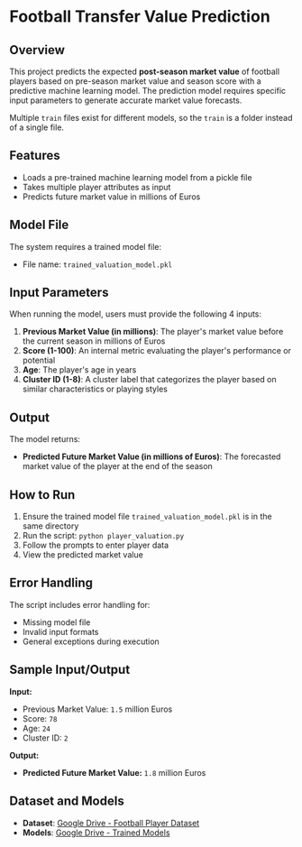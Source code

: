 # Football Transfer Value Prediction

## Overview
This project predicts the expected **post-season market value** of football players based on pre-season market value and season score with a predictive machine learning model. The prediction model requires specific input parameters to generate accurate market value forecasts.

Multiple `train` files exist for different models, so the `train` is a folder instead of a single file.

## Features
- Loads a pre-trained machine learning model from a pickle file
- Takes multiple player attributes as input
- Predicts future market value in millions of Euros


## Model File
The system requires a trained model file:
- File name: `trained_valuation_model.pkl`

## Input Parameters
When running the model, users must provide the following 4 inputs:

1. **Previous Market Value (in millions)**: The player's market value before the current season in millions of Euros
2. **Score (1-100)**: An internal metric evaluating the player's performance or potential
3. **Age**: The player's age in years
4. **Cluster ID (1-8)**: A cluster label that categorizes the player based on similar characteristics or playing styles

## Output
The model returns:
- **Predicted Future Market Value (in millions of Euros)**: The forecasted market value of the player at the end of the season

## How to Run
1. Ensure the trained model file `trained_valuation_model.pkl` is in the same directory
2. Run the script: `python player_valuation.py`
3. Follow the prompts to enter player data
4. View the predicted market value

## Error Handling
The script includes error handling for:
- Missing model file
- Invalid input formats
- General exceptions during execution

## Sample Input/Output

**Input:**
- Previous Market Value: `1.5` million Euros
- Score: `78`
- Age: `24`
- Cluster ID: `2`

**Output:**
- **Predicted Future Market Value:** `1.8` million Euros

## Dataset and Models

- **Dataset**: [Google Drive - Football Player Dataset](https://drive.google.com/drive/folders/1CwpHjd-rPyuhg1bjW9U1kPMtsVraKdaT)
- **Models**: [Google Drive - Trained Models](https://drive.google.com/drive/folders/1RJ3zO1sd7LWviHWCI-3qtWCF8dXsrPZU)
